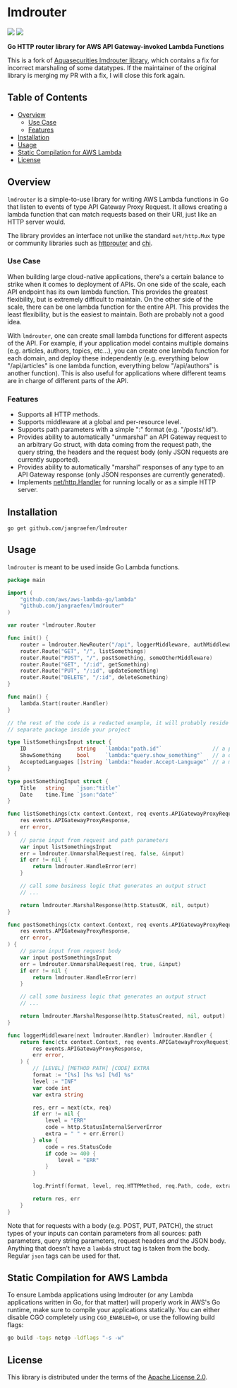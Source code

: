 # lmdrouter

[![](https://img.shields.io/static/v1?label=godoc&message=reference&color=blue&style=flat-square)](https://godoc.org/github.com/jangraefen/lmdrouter) [![](https://img.shields.io/github/license/jangraefen/lmdrouter?style=flat-square)](LICENSE)

**Go HTTP router library for AWS API Gateway-invoked Lambda Functions**

This is a fork of [Aquasecurities lmdrouter library](https://github.com/aquasecurity/lmdrouter), which contains a fix for incorrect marshaling of some datatypes. If the maintainer of the original library is merging my PR with a fix, I will close this fork again.

## Table of Contents

<!-- vim-markdown-toc GFM -->

- [Overview](#overview)
  - [Use Case](#use-case)
  - [Features](#features)
- [Installation](#installation)
- [Usage](#usage)
- [Static Compilation for AWS Lambda](#static-compilation-for-aws-lambda)
- [License](#license)

<!-- vim-markdown-toc -->

## Overview

`lmdrouter` is a simple-to-use library for writing AWS Lambda functions in Go
that listen to events of type API Gateway Proxy Request. It allows creating a
lambda function that can match requests based on their URI, just like an HTTP
server would.

The library provides an interface not unlike the standard `net/http.Mux` type
or community libraries such as [httprouter](https://github.com/julienschmidt/httprouter)
and [chi](https://github.com/go-chi/chi).

### Use Case

When building large cloud-native applications, there's a certain balance to
strike when it comes to deployment of APIs. On one side of the scale, each API
endpoint has its own lambda function. This provides the greatest flexibility,
but is extremely difficult to maintain. On the other side of the scale, there
can be one lambda function for the entire API. This provides the least flexibility,
but is the easiest to maintain. Both are probably not a good idea.

With `lmdrouter`, one can create small lambda functions for different aspects of
the API. For example, if your application model contains multiple domains (e.g.
articles, authors, topics, etc…), you can create one lambda function for each
domain, and deploy these independently (e.g. everything below "/api/articles" is
one lambda function, everything below "/api/authors" is another function). This
is also useful for applications where different teams are in charge of different
parts of the API.

### Features

- Supports all HTTP methods.
- Supports middleware at a global and per-resource level.
- Supports path parameters with a simple ":<name>" format (e.g. "/posts/:id").
- Provides ability to automatically "unmarshal" an API Gateway request to an
  arbitrary Go struct, with data coming from the request path, the query string,
  the headers and the request body (only JSON requests are currently supported).
- Provides ability to automatically "marshal" responses of any type to an API
  Gateway response (only JSON responses are currently generated).
- Implements [net/http.Handler](https://pkg.go.dev/net/http#Handler) for running locally or as a simple HTTP server.

## Installation

```shell
go get github.com/jangraefen/lmdrouter
```

## Usage

`lmdrouter` is meant to be used inside Go Lambda functions.

```go
package main

import (
    "github.com/aws/aws-lambda-go/lambda"
    "github.com/jangraefen/lmdrouter"
)

var router *lmdrouter.Router

func init() {
    router = lmdrouter.NewRouter("/api", loggerMiddleware, authMiddleware)
    router.Route("GET", "/", listSomethings)
    router.Route("POST", "/", postSomething, someOtherMiddleware)
    router.Route("GET", "/:id", getSomething)
    router.Route("PUT", "/:id", updateSomething)
    router.Route("DELETE", "/:id", deleteSomething)
}

func main() {
    lambda.Start(router.Handler)
}

// the rest of the code is a redacted example, it will probably reside in a
// separate package inside your project

type listSomethingsInput struct {
    ID                string   `lambda:"path.id"`                // a path parameter declared as :id
    ShowSomething     bool     `lambda:"query.show_something"`   // a query parameter named "show_something"
    AcceptedLanguages []string `lambda:"header.Accept-Language"` // a multi-value header parameter
}

type postSomethingInput struct {
    Title   string    `json:"title"`
    Date    time.Time `json:"date"`
}

func listSomethings(ctx context.Context, req events.APIGatewayProxyRequest) (
    res events.APIGatewayProxyResponse,
    err error,
) {
    // parse input from request and path parameters
    var input listSomethingsInput
    err = lmdrouter.UnmarshalRequest(req, false, &input)
    if err != nil {
        return lmdrouter.HandleError(err)
    }

    // call some business logic that generates an output struct
    // ...

    return lmdrouter.MarshalResponse(http.StatusOK, nil, output)
}

func postSomethings(ctx context.Context, req events.APIGatewayProxyRequest) (
    res events.APIGatewayProxyResponse,
    err error,
) {
    // parse input from request body
    var input postSomethingsInput
    err = lmdrouter.UnmarshalRequest(req, true, &input)
    if err != nil {
        return lmdrouter.HandleError(err)
    }

    // call some business logic that generates an output struct
    // ...

    return lmdrouter.MarshalResponse(http.StatusCreated, nil, output)
}

func loggerMiddleware(next lmdrouter.Handler) lmdrouter.Handler {
    return func(ctx context.Context, req events.APIGatewayProxyRequest) (
        res events.APIGatewayProxyResponse,
        err error,
    ) {
        // [LEVEL] [METHOD PATH] [CODE] EXTRA
        format := "[%s] [%s %s] [%d] %s"
    	level := "INF"
    	var code int
    	var extra string

    	res, err = next(ctx, req)
    	if err != nil {
    	    level = "ERR"
    	    code = http.StatusInternalServerError
    	    extra = " " + err.Error()
    	} else {
    	    code = res.StatusCode
    	    if code >= 400 {
    	        level = "ERR"
    	    }
        }

        log.Printf(format, level, req.HTTPMethod, req.Path, code, extra)

        return res, err
    }
}
```

Note that for requests with a body (e.g. POST, PUT, PATCH), the struct types of
your inputs can contain parameters from all sources: path parameters, query
string parameters, request headers _and_ the JSON body. Anything that doesn't
have a `lambda` struct tag is taken from the body. Regular `json` tags can be
used for that.

## Static Compilation for AWS Lambda

To ensure Lambda applications using lmdrouter (or any Lambda applications
written in Go, for that matter) will properly work in AWS's Go runtime, make
sure to compile your applications statically. You can either disable CGO
completely using `CGO_ENABLED=0`, or use the following build flags:

```sh
go build -tags netgo -ldflags "-s -w"
```

## License

This library is distributed under the terms of the [Apache License 2.0](LICENSE).
